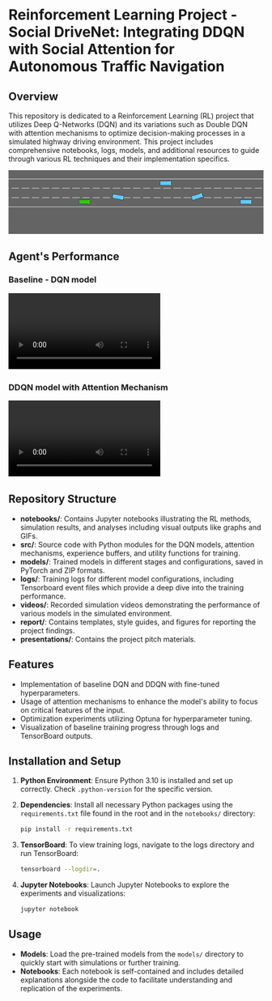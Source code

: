 # Reinforcement Learning Project - Social DriveNet: Integrating DDQN with Social Attention for Autonomous Traffic Navigation

## Overview

This repository is dedicated to a Reinforcement Learning (RL) project that utilizes Deep Q-Networks (DQN) and its variations such as Double DQN with attention mechanisms to optimize decision-making processes in a simulated highway driving environment. This project includes comprehensive notebooks, logs, models, and additional resources to guide through various RL techniques and their implementation specifics.

<img src="notebooks/highway_simulation.gif" />

## Agent's Performance

### Baseline - DQN model

<video controls>
  <source src="./notebooks/videos/highway_fine_tuned_baseline_performance.mp4" type="video/mp4">
</video>

### DDQN model with Attention Mechanism

<video controls>
  <source src="./notebooks/videos/highway_ddqn_attention_best_episodes.mp4" type="video/mp4">
</video>

## Repository Structure

- **notebooks/**: Contains Jupyter notebooks illustrating the RL methods, simulation results, and analyses including visual outputs like graphs and GIFs.
- **src/**: Source code with Python modules for the DQN models, attention mechanisms, experience buffers, and utility functions for training.
- **models/**: Trained models in different stages and configurations, saved in PyTorch and ZIP formats.
- **logs/**: Training logs for different model configurations, including Tensorboard event files which provide a deep dive into the training performance.
- **videos/**: Recorded simulation videos demonstrating the performance of various models in the simulated environment.
- **report/**: Contains templates, style guides, and figures for reporting the project findings.
- **presentations/**: Contains the project pitch materials.

## Features

- Implementation of baseline DQN and DDQN with fine-tuned hyperparameters.
- Usage of attention mechanisms to enhance the model's ability to focus on critical features of the input.
- Optimization experiments utilizing Optuna for hyperparameter tuning.
- Visualization of baseline training progress through logs and TensorBoard outputs. 

## Installation and Setup

1. **Python Environment**: Ensure Python 3.10 is installed and set up correctly. Check `.python-version` for the specific version.

2. **Dependencies**: Install all necessary Python packages using the `requirements.txt` file found in the root and in the `notebooks/` directory:
   ```bash
   pip install -r requirements.txt
   ```

3. **TensorBoard**: To view training logs, navigate to the logs directory and run TensorBoard:
   ```bash
   tensorboard --logdir=.
   ```

4. **Jupyter Notebooks**: Launch Jupyter Notebooks to explore the experiments and visualizations:
   ```bash
   jupyter notebook
   ```

## Usage

- **Models**: Load the pre-trained models from the `models/` directory to quickly start with simulations or further training.
- **Notebooks**: Each notebook is self-contained and includes detailed explanations alongside the code to facilitate understanding and replication of the experiments.